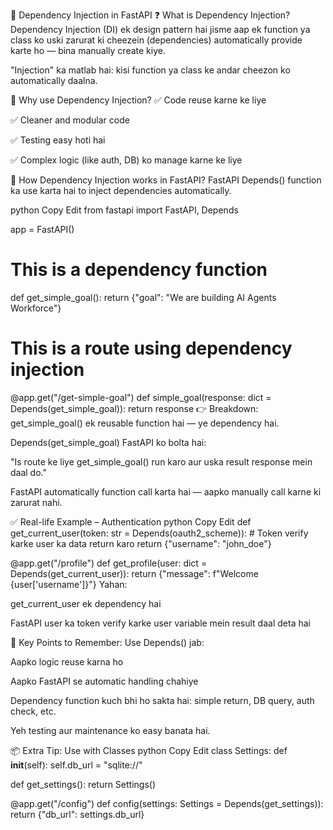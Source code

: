 📘 Dependency Injection in FastAPI
❓ What is Dependency Injection?
Dependency Injection (DI) ek design pattern hai jisme aap ek function ya class ko uski zarurat ki cheezein (dependencies) automatically provide karte ho — bina manually create kiye.

"Injection" ka matlab hai: kisi function ya class ke andar cheezon ko automatically daalna.

🚀 Why use Dependency Injection?
✅ Code reuse karne ke liye

✅ Cleaner and modular code

✅ Testing easy hoti hai

✅ Complex logic (like auth, DB) ko manage karne ke liye

🔧 How Dependency Injection works in FastAPI?
FastAPI Depends() function ka use karta hai to inject dependencies automatically.

python
Copy
Edit
from fastapi import FastAPI, Depends

app = FastAPI()

# This is a dependency function
def get_simple_goal():
    return {"goal": "We are building AI Agents Workforce"}

# This is a route using dependency injection
@app.get("/get-simple-goal")
def simple_goal(response: dict = Depends(get_simple_goal)):
    return response
👉 Breakdown:
get_simple_goal() ek reusable function hai — ye dependency hai.

Depends(get_simple_goal) FastAPI ko bolta hai:

"Is route ke liye get_simple_goal() run karo aur uska result response mein daal do."

FastAPI automatically function call karta hai — aapko manually call karne ki zarurat nahi.

✅ Real-life Example – Authentication
python
Copy
Edit
def get_current_user(token: str = Depends(oauth2_scheme)):
    # Token verify karke user ka data return karo
    return {"username": "john_doe"}

@app.get("/profile")
def get_profile(user: dict = Depends(get_current_user)):
    return {"message": f"Welcome {user['username']}"}
Yahan:

get_current_user ek dependency hai

FastAPI user ka token verify karke user variable mein result daal deta hai

🧠 Key Points to Remember:
Use Depends() jab:

Aapko logic reuse karna ho

Aapko FastAPI se automatic handling chahiye

Dependency function kuch bhi ho sakta hai: simple return, DB query, auth check, etc.

Yeh testing aur maintenance ko easy banata hai.

📦 Extra Tip: Use with Classes
python
Copy
Edit
class Settings:
    def __init__(self):
        self.db_url = "sqlite://"

def get_settings():
    return Settings()

@app.get("/config")
def config(settings: Settings = Depends(get_settings)):
    return {"db_url": settings.db_url}

